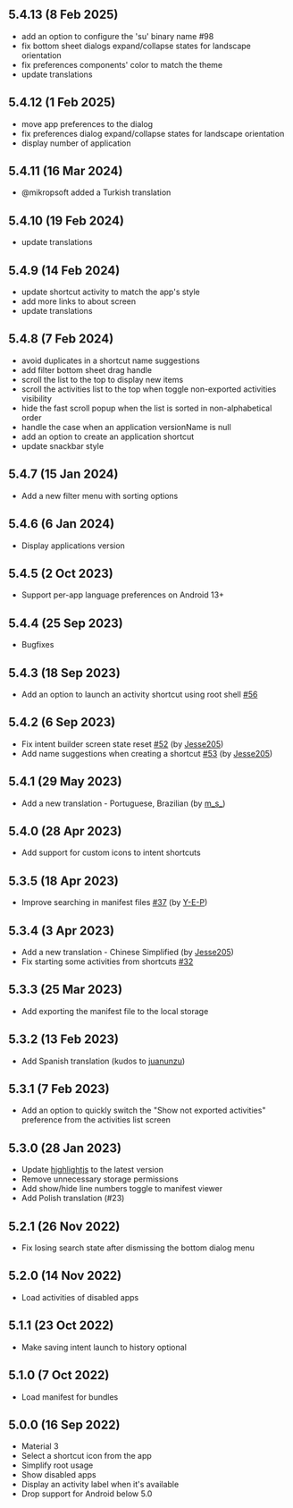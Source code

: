 ## 5.4.13 (8 Feb 2025)
- add an option to configure the 'su' binary name #98
- fix bottom sheet dialogs expand/collapse states for landscape orientation
- fix preferences components' color to match the theme
- update translations

## 5.4.12 (1 Feb 2025)
- move app preferences to the dialog
- fix preferences dialog expand/collapse states for landscape orientation
- display number of application

## 5.4.11 (16 Mar 2024)
- @mikropsoft added a Turkish translation

## 5.4.10 (19 Feb 2024)
- update translations

## 5.4.9 (14 Feb 2024)
- update shortcut activity to match the app's style
- add more links to about screen
- update translations

## 5.4.8 (7 Feb 2024)
- avoid duplicates in a shortcut name suggestions
- add filter bottom sheet drag handle
- scroll the list to the top to display new items
- scroll the activities list to the top when toggle non-exported activities visibility
- hide the fast scroll popup when the list is sorted in non-alphabetical order
- handle the case when an application versionName is null
- add an option to create an application shortcut
- update snackbar style

## 5.4.7 (15 Jan 2024)
- Add a new filter menu with sorting options

## 5.4.6 (6 Jan 2024)
- Display applications version

## 5.4.5 (2 Oct 2023)
- Support per-app language preferences on Android 13+

## 5.4.4 (25 Sep 2023)
- Bugfixes

## 5.4.3 (18 Sep 2023)
- Add an option to launch an activity shortcut using root shell [#56](https://github.com/sdex/ActivityManager/issues/56)

## 5.4.2 (6 Sep 2023)
- Fix intent builder screen state reset [#52](https://github.com/sdex/ActivityManager/pull/52) (by [Jesse205](https://github.com/Jesse205))
- Add name suggestions when creating a shortcut [#53](https://github.com/sdex/ActivityManager/pull/53) (by [Jesse205](https://github.com/Jesse205))

## 5.4.1 (29 May 2023)
- Add a new translation - Portuguese, Brazilian (by [m_s_](https://crowdin.com/profile/askz0))

## 5.4.0 (28 Apr 2023)
- Add support for custom icons to intent shortcuts

## 5.3.5 (18 Apr 2023)
- Improve searching in manifest files [#37](https://github.com/sdex/ActivityManager/issues/37) (by [Y-E-P](https://github.com/Y-E-P))

## 5.3.4 (3 Apr 2023)
- Add a new translation - Chinese Simplified (by [Jesse205](https://crowdin.com/profile/Jesse205))
- Fix starting some activities from shortcuts [#32](https://github.com/sdex/ActivityManager/issues/32)

## 5.3.3 (25 Mar 2023)
- Add exporting the manifest file to the local storage

## 5.3.2 (13 Feb 2023)
- Add Spanish translation (kudos to [juanunzu](https://crowdin.com/profile/juanunzu))

## 5.3.1 (7 Feb 2023)
- Add an option to quickly switch the "Show not exported activities" preference from the activities list screen

## 5.3.0 (28 Jan 2023)
- Update [highlightjs](https://highlightjs.org/) to the latest version
- Remove unnecessary storage permissions
- Add show/hide line numbers toggle to manifest viewer
- Add Polish translation (#23)

## 5.2.1 (26 Nov 2022)
- Fix losing search state after dismissing the bottom dialog menu

## 5.2.0 (14 Nov 2022)
- Load activities of disabled apps

## 5.1.1 (23 Oct 2022)
- Make saving intent launch to history optional

## 5.1.0 (7 Oct 2022)
- Load manifest for bundles

## 5.0.0 (16 Sep 2022)
- Material 3
- Select a shortcut icon from the app
- Simplify root usage
- Show disabled apps
- Display an activity label when it's available
- Drop support for Android below 5.0
